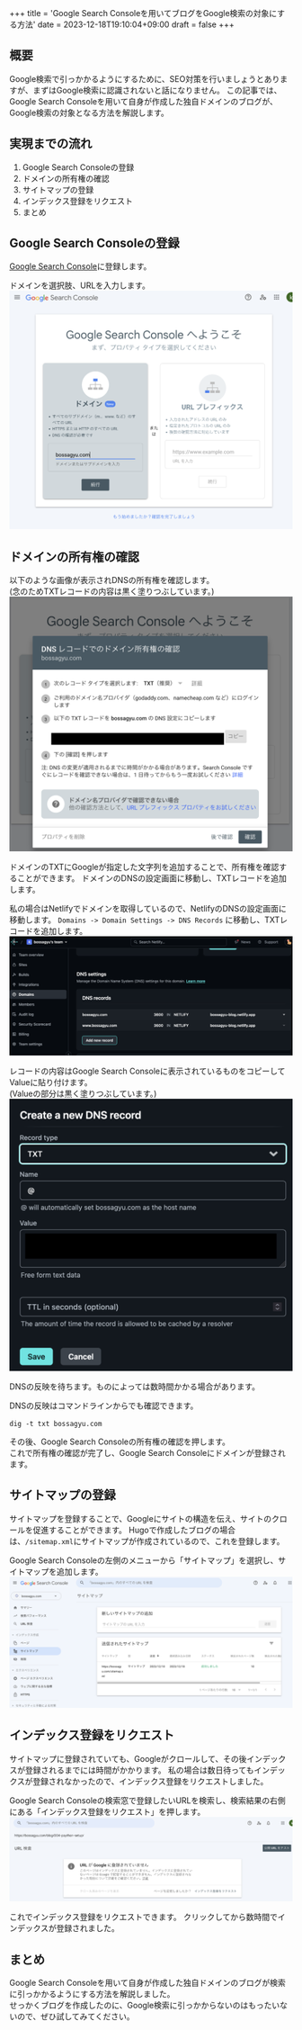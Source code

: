 +++
title = 'Google Search Consoleを用いてブログをGoogle検索の対象にする方法'
date = 2023-12-18T19:10:04+09:00
draft = false 
+++

## 概要

Google検索で引っかかるようにするために、SEO対策を行いましょうとありますが、まずはGoogle検索に認識されないと話になりません。
この記事では、Google Search Consoleを用いて自身が作成した独自ドメインのブログが、Google検索の対象となる方法を解説します。

## 実現までの流れ
1. Google Search Consoleの登録
2. ドメインの所有権の確認
3. サイトマップの登録
4. インデックス登録をリクエスト
5. まとめ

## Google Search Consoleの登録
[Google Search Console](https://search.google.com/search-console/welcome)に登録します。

ドメインを選択肢、URLを入力します。  
![img-007-001.png](img-007-001.png)


## ドメインの所有権の確認

以下のような画像が表示されDNSの所有権を確認します。  
(念のためTXTレコードの内容は黒く塗りつぶしています。)
![img-007-002.png](img-007-002.png)

ドメインのTXTにGoogleが指定した文字列を追加することで、所有権を確認することができます。
ドメインのDNSの設定画面に移動し、TXTレコードを追加します。

私の場合はNetlifyでドメインを取得しているので、NetlifyのDNSの設定画面に移動します。
`Domains -> Domain Settings -> DNS Records` に移動し、TXTレコードを追加します。
![img-007-003.png](img-007-003.png)

レコードの内容はGoogle Search Consoleに表示されているものをコピーしてValueに貼り付けます。  
(Valueの部分は黒く塗りつぶしています。)
![img-007-004.png](img-007-004.png)

DNSの反映を待ちます。ものによっては数時間かかる場合があります。

DNSの反映はコマンドラインからでも確認できます。
```shell
dig -t txt bossagyu.com
```

その後、Google Search Consoleの所有権の確認を押します。  
これで所有権の確認が完了し、Google Search Consoleにドメインが登録されます。

## サイトマップの登録
サイトマップを登録することで、Googleにサイトの構造を伝え、サイトのクロールを促進することができます。
Hugoで作成したブログの場合は、`/sitemap.xml`にサイトマップが作成されているので、これを登録します。

Google Search Consoleの左側のメニューから「サイトマップ」を選択し、サイトマップを追加します。
![img-007-005.png](img-007-005.png)


## インデックス登録をリクエスト
サイトマップに登録されていても、Googleがクロールして、その後インデックスが登録されるまでには時間がかかります。
私の場合は数日待ってもインデックスが登録されなかったので、インデックス登録をリクエストしました。

Google Search Consoleの検索窓で登録したいURLを検索し、検索結果の右側にある「インデックス登録をリクエスト」を押します。
![img-007-006.png](img-007-006.png)

これでインデックス登録をリクエストできます。
クリックしてから数時間でインデックスが登録されました。

## まとめ
Google Search Consoleを用いて自身が作成した独自ドメインのブログが検索に引っかかるようにする方法を解説しました。  
せっかくブログを作成したのに、Google検索に引っかからないのはもったいないので、ぜひ試してみてください。